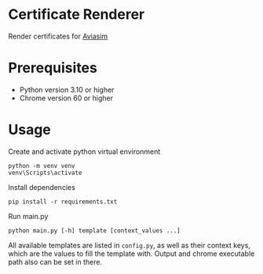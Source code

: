 # Certificate Renderer

Render certificates for [Aviasim](https://aviasim.com.ua)

# Prerequisites

- Python version 3.10 or higher
- Chrome version 60 or higher

# Usage

Create and activate python virtual environment
```shell
python -m venv venv
venv\Scripts\activate
```

Install dependencies
```shell
pip install -r requirements.txt
```

Run main.py
```shell
python main.py [-h] template [context_values ...]
```

All available templates are listed in `config.py`, as well as their context keys, which are the values to fill the 
template with. Output and chrome executable path also can be set in there.